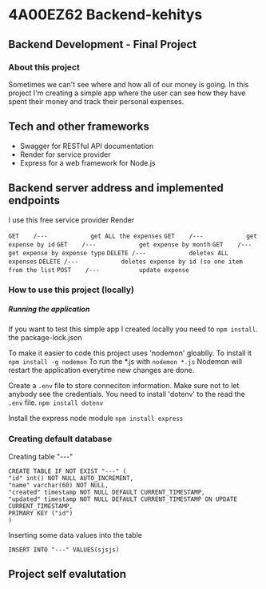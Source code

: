# 4A00EZ62 Backend-kehitys

## Backend Development - Final Project

### About this project

Sometimes we can't see where and how all of our money is going. In this project I'm creating a simple app where the user can see how they have spent their money and track their personal expenses.

## Tech and other frameworks

- Swagger for RESTful API documentation
- Render for service provider
- Express for a web framework for Node.js

## Backend server address and implemented endpoints

I use this free service provider Render

`GET    /---            get ALL the expenses`
`GET    /---            get expense by id`
`GET    /---            get expense by month`
`GET    /---            get expense by expense type`
`DELETE /---            deletes ALL expenses`
`DELETE /---            deletes expense by id (so one item from the list`
`POST    /---           update expense`

### How to use this project (locally)

##### Running the application

If you want to test this simple app I created locally you need to
`npm install`. the package-lock.json

To make it easier to code this project uses 'nodemon' gloablly. To install it `npm install -g nodemon`
To run the \*.js with `nodemon *.js` Nodemon will restart the application everytime new changes are done.

Create a `.env` file to store conneciton information. Make sure not to let anybody see the credentials. You need to install 'dotenv' to the read the `.env` file.
`npm install dotenv`

Install the express node module `npm install express`

### Creating default database

Creating table "---"

```
CREATE TABLE IF NOT EXIST "---" (
"id" int() NOT NULL AUTO_INCREMENT,
"name" varchar(60) NOT NULL,
"created" timestamp NOT NULL DEFAULT CURRENT_TIMESTAMP,
"updated" timestamp NOT NULL DEFAULT CURRENT_TIMESTAMP ON UPDATE CURRENT_TIMESTAMP,
PRIMARY KEY ("id")
)
```

Inserting some data values into the table

```
INSERT INTO "---" VALUES(sjsjs)
```

## Project self evalutation

